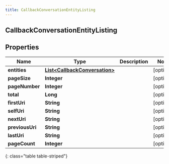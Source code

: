 ```yaml
---
title: CallbackConversationEntityListing
---
```


## CallbackConversationEntityListing

## Properties

| Name            | Type                                                                                 | Description | Notes      |
| --------------- | ------------------------------------------------------------------------------------ | ----------- | ---------- |
| **entities**    | <!----><!---->[**List&lt;CallbackConversation&gt;**](CallbackConversation.md)<!----> |             | [optional] |
| **pageSize**    | <!----><!---->**Integer**<!---->                                                     |             | [optional] |
| **pageNumber**  | <!----><!---->**Integer**<!---->                                                     |             | [optional] |
| **total**       | <!----><!---->**Long**<!---->                                                        |             | [optional] |
| **firstUri**    | <!----><!---->**String**<!---->                                                      |             | [optional] |
| **selfUri**     | <!----><!---->**String**<!---->                                                      |             | [optional] |
| **nextUri**     | <!----><!---->**String**<!---->                                                      |             | [optional] |
| **previousUri** | <!----><!---->**String**<!---->                                                      |             | [optional] |
| **lastUri**     | <!----><!---->**String**<!---->                                                      |             | [optional] |
| **pageCount**   | <!----><!---->**Integer**<!---->                                                     |             | [optional] |

{: class="table table-striped"}

